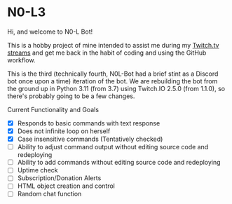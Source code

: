 # N0-L3

Hi, and welcome to N0-L Bot! 

This is a hobby project of mine intended to assist me during my [Twitch.tv streams](https://www.twitch.tv/NoelleDay) and get me back in the habit of coding and using the GitHub workflow.

This is the third (technically fourth, N0L-Bot had a brief stint as a Discord bot once upon a time) iteration of the bot.
We are rebuilding the bot from the ground up in Python 3.11 (from 3.7) using Twitch.IO 2.5.0 (from 1.1.0), so there's probably going to be a few changes.


Current Functionality and Goals
- [X] Responds to basic commands with text response
- [X] Does not infinite loop on herself
- [X] Case insensitive commands (Tentatively checked)
- [ ] Ability to adjust command output without editing source code and redeploying
- [ ] Ability to add commands without editing source code and redeploying
- [ ] Uptime check
- [ ] Subscription/Donation Alerts
- [ ] HTML object creation and control
- [ ] Random chat function
